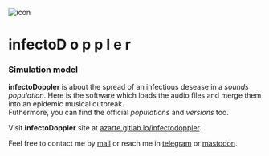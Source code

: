 ![icon](https://gitlab.com/azarte/infectodoppler/-/raw/master/public/assets/img/logo_64.png)
# infectoD o p p l e r

### Simulation model

**infectoDoppler** is about the spread of an infectious desease in a *sounds population*. Here is the
software which loads the audio files and merge them into an epidemic musical outbreak.  
Futhermore, you can find the official *populations* and *versions* too.  

Visit **infectoDoppler** site at [azarte.gitlab.io/infectodoppler](https://azarte.gitlab.io/infectodoppler/).  

Feel free to contact me by [mail](mailto:rodrigovalla@protonmail.ch) or reach me in
[telegram](https://t.me/rvalla) or [mastodon](https://fosstodon.org/@rvalla).
